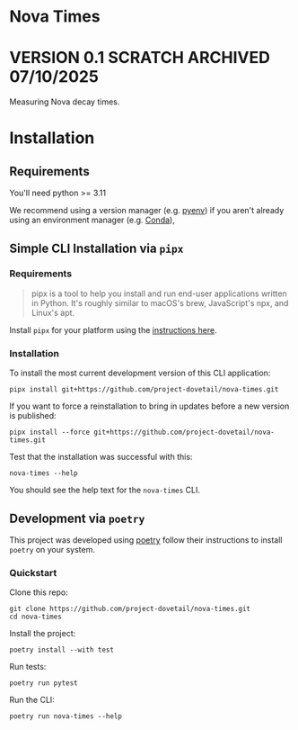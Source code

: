 # Nova Times
# VERSION 0.1 SCRATCH ARCHIVED 07/10/2025
Measuring Nova decay times.


# Installation

## Requirements

You'll need python >= 3.11

We recommend using a version manager (e.g. [pyenv](https://github.com/pyenv/pyenv)) if you
aren't already using an environment manager (e.g. [Conda](https://docs.conda.io/projects/conda/en/stable/)),

## Simple CLI Installation via `pipx`

### Requirements

> pipx is a tool to help you install and run end-user applications written in Python. It's roughly similar to macOS's brew, JavaScript's npx, and Linux's apt.

Install `pipx` for your platform using the [instructions here](https://pipx.pypa.io/stable/).

### Installation

To install the most current development version of this CLI application:

```
pipx install git+https://github.com/project-dovetail/nova-times.git
```

If you want to force a reinstallation to bring in updates before a new version is published:

```
pipx install --force git+https://github.com/project-dovetail/nova-times.git
```

Test that the installation was successful with this:
```
nova-times --help
```

You should see the help text for the `nova-times` CLI.


## Development via `poetry`

This project was developed using [poetry](https://python-poetry.org/) follow their instructions to install `poetry` on your system.

### Quickstart

Clone this repo:

```
git clone https://github.com/project-dovetail/nova-times.git
cd nova-times
```

Install the project:

```
poetry install --with test
```

Run tests:

```
poetry run pytest
```

Run the CLI:

```
poetry run nova-times --help
```

